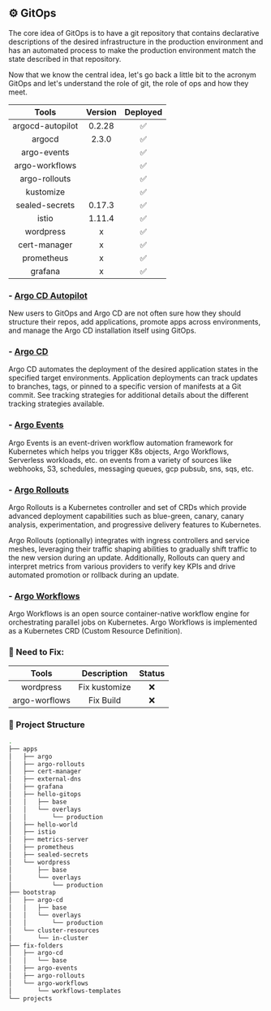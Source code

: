 ## ⚙️ GitOps

The core idea of GitOps is to have a git repository that contains declarative descriptions of the desired infrastructure in the production environment and has an automated process to make the production environment match the state described in that repository.

Now that we know the central idea, let's go back a little bit to the acronym GitOps and let's understand the role of git, the role of ops and how they meet.




|      Tools       | Version | Deployed |
| :--------------: | :-----: | :------: |
| argocd-autopilot | 0.2.28  |    ✅    |
|      argocd      |  2.3.0  |    ✅    |
|   argo-events    |         |    ✅    |
|  argo-workflows  |         |    ✅    |
|  argo-rollouts   |         |    ✅    |
|    kustomize     |         |    ✅    |
|  sealed-secrets  |  0.17.3 |    ✅    |
|      istio       | 1.11.4  |    ✅    |
|    wordpress     |    x    |    ✅    |
|   cert-manager   |    x    |    ✅    |
|    prometheus    |    x    |    ✅    |
|     grafana      |    x    |    ✅    |


### - [Argo CD Autopilot](https://argocd-autopilot.readthedocs.io/en/stable/)
New users to GitOps and Argo CD are not often sure how they should structure their repos, add applications, promote apps across environments, and manage the Argo CD installation itself using GitOps.

### - [Argo CD](https://argo-cd.readthedocs.io/en/stable/)
Argo CD automates the deployment of the desired application states in the specified target environments. Application deployments can track updates to branches, tags, or pinned to a specific version of manifests at a Git commit. See tracking strategies for additional details about the different tracking strategies available.

### - [Argo Events](https://argoproj.github.io/argo-events/)
Argo Events is an event-driven workflow automation framework for Kubernetes which helps you trigger K8s objects, Argo Workflows, Serverless workloads, etc. on events from a variety of sources like webhooks, S3, schedules, messaging queues, gcp pubsub, sns, sqs, etc.

### - [Argo Rollouts](https://argoproj.github.io/argo-rollouts/)
Argo Rollouts is a Kubernetes controller and set of CRDs which provide advanced deployment capabilities such as blue-green, canary, canary analysis, experimentation, and progressive delivery features to Kubernetes.

Argo Rollouts (optionally) integrates with ingress controllers and service meshes, leveraging their traffic shaping abilities to gradually shift traffic to the new version during an update. Additionally, Rollouts can query and interpret metrics from various providers to verify key KPIs and drive automated promotion or rollback during an update.

### - [Argo Workflows](https://argoproj.github.io/argo-workflows/)
Argo Workflows is an open source container-native workflow engine for orchestrating parallel jobs on Kubernetes. Argo Workflows is implemented as a Kubernetes CRD (Custom Resource Definition).


### 🔨 Need to Fix:

|     Tools     |  Description  | Status |
| :-----------: | :-----------: | :----: |
|   wordpress   | Fix kustomize |   ❌   |
| argo-worflows |   Fix Build   |   ❌   |

### 🌳 Project Structure

````bash
.
├── apps
│   ├── argo
│   ├── argo-rollouts
│   ├── cert-manager
│   ├── external-dns
│   ├── grafana
│   ├── hello-gitops
│   │   ├── base
│   │   └── overlays
│   │       └── production
│   ├── hello-world
│   ├── istio
│   ├── metrics-server
│   ├── prometheus
│   ├── sealed-secrets
│   └── wordpress
│       ├── base
│       └── overlays
│           └── production
├── bootstrap
│   ├── argo-cd
│   │   ├── base
│   │   └── overlays
│   │       └── production
│   └── cluster-resources
│       └── in-cluster
├── fix-folders
│   ├── argo-cd
│   │   └── base
│   ├── argo-events
│   ├── argo-rollouts
│   └── argo-workflows
│       └── workflows-templates
└── projects
````

